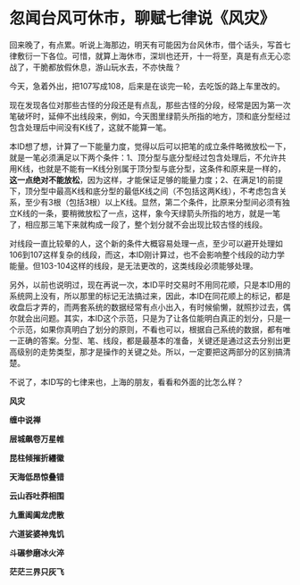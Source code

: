 忽闻台风可休市，聊赋七律说《风灾》
====



回来晚了，有点累。听说上海那边，明天有可能因为台风休市，借个话头，写首七律敷衍一下各位。可惜，就算上海休市，深圳也还开，十一将至，真是有点无心恋战了，干脆都放假休息，游山玩水去，不亦快哉？

今天，急着外出，把107写成108，后来是在谈完一轮，去吃饭的路上车里改的。

现在发现各位对那些古怪的分段还是有点乱，那些古怪的分段，经常是因为第一次笔破坏时，延伸不出线段来，例如，今天图里绿箭头所指的地方，顶和底分型经过包含处理后中间没有K线了，这就不能算一笔。

本ID想了想，计算了一下能量力度，觉得以后可以把笔的成立条件略微放松一下，就是一笔必须满足以下两个条件：1、顶分型与底分型经过包含处理后，不允许共用K线，也就是不能有一K线分别属于顶分型与底分型，这条件和原来是一样的，**这一点绝对不能放松**，因为这样，才能保证足够的能量力度；2、在满足1的前提下，顶分型中最高K线和底分型的最低K线之间（不包括这两K线），不考虑包含关系，至少有3根（包括3根）以上K线。显然，第二个条件，比原来分型间必须有独立K线的一条，要稍微放松了一点，这样，象今天绿箭头所指的地方，就是一笔了，相应那三笔下来就构成一段了，整个划分就不会出现比较古怪的线段。

对线段一直比较晕的人，这个新的条件大概容易处理一点，至少可以避开处理如106到107这样复杂的线段，而这，本ID刚计算过，也不会影响整个线段的动力学能量。但103-104这样的线段，是无法更改的，这类线段必须能够处理。

另外，以前也说明过，现在再说一次，本ID平时交易时不用同花顺，只是本ID用的系统网上没有，所以那里的标记无法搞过来，因此，本ID在同花顺上的标记，都是收盘后才弄的，而两套系统的数据经常有点小出入，有时候偷懒，就照抄过去，偶尔就会出问题。其实，本ID这个示范，只是为了让各位能明白真正的划分，只是一个示范，如果你真明白了划分的原则，不看也可以，根据自己系统的数据，都有唯一正确的答案。分型、笔、线段，都是最基本的准备，关键还是通过这去分别出更高级别的走势类型，那才是操作的关键之处。所以，一定要把这两部分的区别搞清楚。

不说了，本ID写的七律来也，上海的朋友，看看和外面的比怎么样？

**风灾**

**缠中说禅**

**层城飙卷万星帷**

**昆柱倾摧折纆徽**

**天海低昂惊叠错**

**云山吞吐莽相围**

**九重阊阖龙虎散**

**六道娑婆神鬼饥**

**斗碾参磨冰火淬**

**茫茫三界只灰飞**
